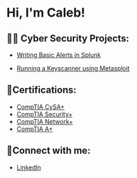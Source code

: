 <h1>Hi, I'm Caleb! 

<h2>👨‍💻 Cyber Security Projects:</h2>

   - [Writing Basic Alerts in Splunk](https://github.com/CCarp5/Writing-Basic-Alerts-in-Splunk/blob/main/README.md)
   
   - [Running a Keyscanner using Metasploit](https://github.com/CCarp5/Metasploit-Demo)


<h2>📃Certifications:</h2>

  - [CompTIA CySA+](https://www.credly.com/badges/722256eb-c0b4-447b-a7ed-39bedbee6701/public_url)
  - [CompTIA Security+](https://www.credly.com/badges/eda9385c-bd5a-42c6-8b63-86720a52ba4a/public_url)
  - [CompTIA Network+](https://www.credly.com/badges/623159a2-1352-49f0-a1d0-49d741bb882e/public_url)
  - [CompTIA A+](https://www.credly.com/badges/4789bf6f-1673-47c1-a23d-20a96601a32d/public_url)

 <h2>📲Connect with me:</h2>

  - [LinkedIn](https://www.linkedin.com/in/calebcarpenter/)
<!--
